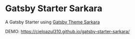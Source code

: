 # Gatsby Starter Sarkara

A Gatsby Starter using [Gatsby Theme Sarkara](https://github.com/cieloazul310/gatsby-sarkara/)

DEMO: <https://cieloazul310.github.io/gatsby-starter-sarkara/>

